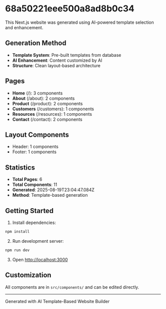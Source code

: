 # 68a50221eee500a8ad8b0c34

This Next.js website was generated using AI-powered template selection and enhancement.

## Generation Method

- **Template System**: Pre-built templates from database
- **AI Enhancement**: Content customized by AI
- **Structure**: Clean layout-based architecture

## Pages

- **Home** (/): 3 components
- **About** (/about): 2 components
- **Product** (/product): 2 components
- **Customers** (/customers): 1 components
- **Resources** (/resources): 1 components
- **Contact** (/contact): 2 components

## Layout Components

- Header: 1 components
- Footer: 1 components

## Statistics

- **Total Pages**: 6
- **Total Components**: 11
- **Generated**: 2025-08-19T23:04:47.084Z
- **Method**: Template-based generation

## Getting Started

1. Install dependencies:
```bash
npm install
```

2. Run development server:
```bash
npm run dev
```

3. Open [http://localhost:3000](http://localhost:3000)

## Customization

All components are in `src/components/` and can be edited directly.

---
Generated with AI Template-Based Website Builder
